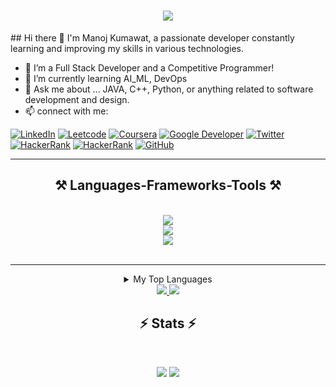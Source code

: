 <!--
**manojkumawatv/manojkumawatv** is a ✨ _special_ ✨ repository because its `README.md` (this file) appears my your GitHub profile.
Not mentioned skills and experiences:
Junior Accountant, Customer Service Associates, Google Workspace, Google Cloud Plateform, Automation with Python, Django etc.
-->
<h1 align="center">
    <img src="https://readme-typing-svg.herokuapp.com/?font=Righteous&size=35&center=true&vCenter=true&width=500&height=70&duration=4000&lines=Hi+There!+👋;+I'm+Manoj+Kumawat!;" />
</h1>
## Hi there 👋
I'm Manoj Kumawat, a passionate developer constantly learning and improving my skills in various technologies.

- 🔭 I’m a Full Stack Developer and a Competitive Programmer!
- 🌱 I’m currently learning AI_ML, DevOps
- 💬 Ask me about ... JAVA, C++, Python, or anything related to software development and design.
- 📫 connect with me:

[![LinkedIn](https://img.shields.io/badge/LinkedIn-blue?style=for-the-badge&logo=linkedin)](https://www.linkedin.com/in/manojkumawatv)
[![Leetcode](https://img.shields.io/badge/Leetcode-orange?style=for-the-badge&logo=leetcode)](https://leetcode.com/u/manoj_kumawat)
[![Coursera](https://img.shields.io/badge/Coursera-blue?style=for-the-badge&logo=coursera)](https://www.coursera.org/user/f0c3d4b4492659d93b156d0910a8ea20)
[![Google Developer](https://img.shields.io/badge/Google%20Developer-red?style=for-the-badge&logo=google)](https://g.dev/manojkumawatv)
[![Twitter](https://img.shields.io/badge/Twitter-blue?style=for-the-badge&logo=twitter)](https://twitter.com/manojkumawatV)
[![HackerRank](https://img.shields.io/badge/HackerRank-green?style=for-the-badge&logo=hackerrank)](https://www.hackerrank.com/manojkumawatv)
[![HackerRank](https://img.shields.io/badge/GeeksforGeek-green?style=for-the-badge&logo=gfg)](https://www.geeksforgeeks.com/manojkumawatv)
[![GitHub](https://img.shields.io/badge/GitHub-black?style=for-the-badge&logo=github)](https://github.com/manojkumawatv)


<hr/>
 
<h2 align="center">⚒️ Languages-Frameworks-Tools ⚒️</h2>
<br/>
<div align="center">
  <img src="https://skillicons.dev/icons?i=react,html,css,github" />
  <br>
  <img src="https://skillicons.dev/icons?i=java,python,javascript,nodejs,cpp,mysql,mongodb" />
  <br>
  <img src="https://skillicons.dev/icons?i=vscode,git,linux,postman,eclipse" />
</div>

<br/>

<hr/>

<div align="center">
  <details>
    <summary>My Top Languages</summary>
    
    | Rank | Language |
    |------|----------|
    | 1    | Java     |
    | 2    | C++      |
    | 3    | Python   |
  
  </details>
</div>

 
<div align="center"> 
  <a href="mailto:manojkumawatv@gmail.com.com">
    <img src="https://img.shields.io/badge/Gmail-333333?style=for-the-badge&logo=gmail&logoColor=red" />
  </a>
  <a href="https://www.linkedin.com/in/manojkumawatv/" target="_blank">
    <img src="https://img.shields.io/badge/LinkedIn-0077B5?style=for-the-badge&logo=linkedin&logoColor=white" target="_blank" />
  </a>
<!--   <a href="https://salesp07.github.io" target="_blank">
     <img src="https://img.shields.io/badge/Portfolio-FF5722?style=for-the-badge&logo=todoist&logoColor=white" target="_blank" /> <!-- sqlite, safari, google-chrome are other good icon options -->
<!--   </a> -->
</div>

<h2 align="center">⚡ Stats ⚡</h2>
<br>
<div align=center>
  <p style="display:flex; align=center; justify-content:center; ">
      <img src="https://github-readme-stats.vercel.app/api?username=manojkumawatv&theme=midnight-purple" style="margin-right:4px;">
      <img src="https://streak-stats.demolab.com/?user=manojkumawatv&theme=holi-theme">
  </p>
<!--   <img width=325 align="center" src="https://github-readme-stats.vercel.app/api/top-langs/?username=manojkumawatv&hide=HTML&langs_count=8&layout=compact&theme=react&border_radius=10&size_weight=0.5&count_weight=0.5&exclude_repo=github-readme-stats" alt="top langs" /> -->
</div>

<br/><br/>

